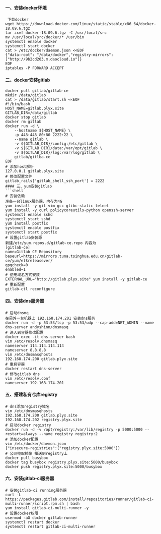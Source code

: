 #### 一、安装docker环境
```shell
 下载docker
wget https://download.docker.com/linux/static/stable/x86_64/docker-18.09.6.tgz
tar zxvf docker-18.09.6.tgz -C /usr/local/src
mv /usr/local/src/docker/* /usr/bin
systemctl enable docker
systemctl start docker
cat > /etc/docker/daemon.json <<EOF
{"data-root": "/data/docker","registry-mirrors": ["http://9b2cd203.m.daocloud.io"]}
EOF
iptables -P FORWARD ACCEPT
```
#### 二、docker安装gitlab
```shell
docker pull gitlab/gitlab-ce
mkdir /data/gitlab
cat > /data/gitlab/start.sh <<EOF
#!/bin/bash
HOST_NAME=gitlab.plyx.site
GITLAB_DIR=/data/gitlab
docker stop gitlab
docker rm gitlab
docker run -d \
    --hostname ${HOST_NAME} \
    -p 443:443 80:80 2222:22 \
    --name gitlab \
    -v ${GITLAB_DIR}/config:/etc/gitlab \
    -v ${GITLAB_DIR}/data:/var/opt/gitlab \
    -v ${GITLAB_DIR}/log:/var/log/gitlab \
    gitlab/gitlba-ce
EOF
# 添加host解析
127.0.0.1 gitlab.plyx.site
# 修改配置文件
gitlab_rails['gitlab_shell_ssh_port'] = 2222
#### 三、yum安装gitlab
```shell
# 安装依赖
准备一台linux服务器，内存为4G
yum install -y git vim gcc glibc-static telnet
yum install -y curl policycoreutils-python openssh-server
systemctl enable sshd
systemctl start sshd
yum install postfix
systemctl enable postfix
systemctl start postfix
# 设置gitlab安装源
新建/etc/yum.repos.d/gitlab-ce.repo 内容为
[gitlab-ce]
name=Gitlab CE Repository
baseurl=https://mirrors.tuna.tsinghua.edu.cn/gitlab-ce/yum/el$releasever/
gpgcheck=0
enabled=1
# 使用域名方式安装
EXTERNAL_URL="http://gitlab.plyx.site" yum install -y gitlab-ce
# 重新配置
gitlab-ctl reconfigure
```
#### 四、安装dns服务器
```shell
# 启动dnsmq
在另外一台机器上 192.168.174.201 安装dns服务
docker run -d -p 53:53/tcp -p 53:53/udp --cap-add=NET_ADMIN --name dns-server andyshinn/dnsmasq
# 进入到容器修改配置
docker exec -it dns-server bash
vim /etc/resolv.dnsmasq
nameserver 114.114.114.114
nameserver 8.8.8.8
vim /etc/dnsmasqhosts
192.168.174.200 gitlab.plyx.site
# 重启容器
docker restart dns-server
# 修改gitlab dns
vim /etc/resolv.conf
nameserver 192.168.174.201
```
#### 五、搭建私有仓库registry
```shell
# dns添加registry域名
vim /etc/dnsmasqhosts
192.168.174.200 gitlab.plyx.site
192.168.174.202 registry.plyx.site
# 启动docker registry
docker run -d -v /opt/registry:/var/lib/registry -p 5000:5000 --restart=always --name registry registry:2
# 添加docker配置
vim /etc/docker/daemon.json
{"insecure-registries":["registry.plyx.site:5000"]}
# 公网拉取镜像 推送到registry上
docker pull busybox
docker tag busybox registry.plyx.site:5000/busybox
docker push registry.plyx.site:5000/busybox
```
#### 六、安装gitlab-ci服务器
```shell
# 安装gitlab-ci running服务器
curl -L https://packages.gitlab.com/install/repositories/runner/gitlab-ci-multi-runner/script.rpm.sh | bash
yum install gitlab-ci-multi-runner -y
# 设置docker权限
usermod -aG docker gitlab-runner
systemctl restart docker
systemctl restart gitlab-ci-multi-runner
```






